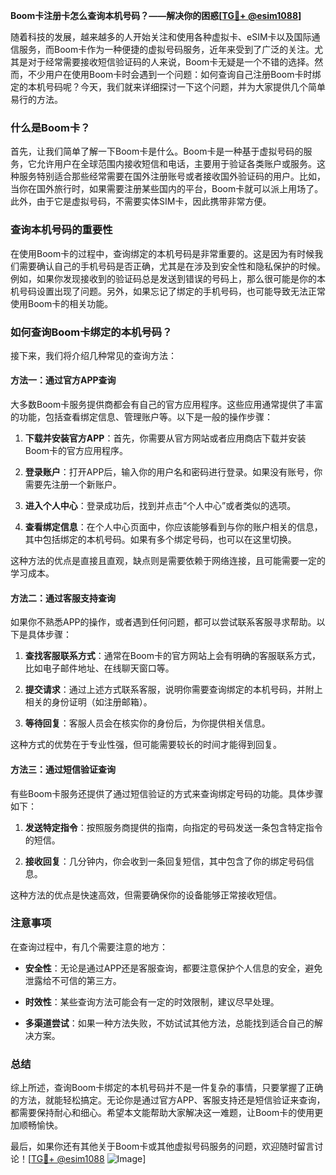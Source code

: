 **Boom卡注册卡怎么查询本机号码？——解决你的困惑[[TG💪+ @esim1088](https://t.me/s/esim1088)]**

随着科技的发展，越来越多的人开始关注和使用各种虚拟卡、eSIM卡以及国际通信服务，而Boom卡作为一种便捷的虚拟号码服务，近年来受到了广泛的关注。尤其是对于经常需要接收短信验证码的人来说，Boom卡无疑是一个不错的选择。然而，不少用户在使用Boom卡时会遇到一个问题：如何查询自己注册Boom卡时绑定的本机号码呢？今天，我们就来详细探讨一下这个问题，并为大家提供几个简单易行的方法。

### 什么是Boom卡？

首先，让我们简单了解一下Boom卡是什么。Boom卡是一种基于虚拟号码的服务，它允许用户在全球范围内接收短信和电话，主要用于验证各类账户或服务。这种服务特别适合那些经常需要在国外注册账号或者接收国外验证码的用户。比如，当你在国外旅行时，如果需要注册某些国内的平台，Boom卡就可以派上用场了。此外，由于它是虚拟号码，不需要实体SIM卡，因此携带非常方便。

### 查询本机号码的重要性

在使用Boom卡的过程中，查询绑定的本机号码是非常重要的。这是因为有时候我们需要确认自己的手机号码是否正确，尤其是在涉及到安全性和隐私保护的时候。例如，如果你发现接收到的验证码总是发送到错误的号码上，那么很可能是你的本机号码设置出现了问题。另外，如果忘记了绑定的手机号码，也可能导致无法正常使用Boom卡的相关功能。

### 如何查询Boom卡绑定的本机号码？

接下来，我们将介绍几种常见的查询方法：

#### 方法一：通过官方APP查询

大多数Boom卡服务提供商都会有自己的官方应用程序。这些应用通常提供了丰富的功能，包括查看绑定信息、管理账户等。以下是一般的操作步骤：

1. **下载并安装官方APP**：首先，你需要从官方网站或者应用商店下载并安装Boom卡的官方应用程序。
   
2. **登录账户**：打开APP后，输入你的用户名和密码进行登录。如果没有账号，你需要先注册一个新账户。

3. **进入个人中心**：登录成功后，找到并点击“个人中心”或者类似的选项。

4. **查看绑定信息**：在个人中心页面中，你应该能够看到与你的账户相关的信息，其中包括绑定的本机号码。如果有多个绑定号码，也可以在这里切换。

这种方法的优点是直接且直观，缺点则是需要依赖于网络连接，且可能需要一定的学习成本。

#### 方法二：通过客服支持查询

如果你不熟悉APP的操作，或者遇到任何问题，都可以尝试联系客服寻求帮助。以下是具体步骤：

1. **查找客服联系方式**：通常在Boom卡的官方网站上会有明确的客服联系方式，比如电子邮件地址、在线聊天窗口等。

2. **提交请求**：通过上述方式联系客服，说明你需要查询绑定的本机号码，并附上相关的身份证明（如注册邮箱）。

3. **等待回复**：客服人员会在核实你的身份后，为你提供相关信息。

这种方式的优势在于专业性强，但可能需要较长的时间才能得到回复。

#### 方法三：通过短信验证查询

有些Boom卡服务还提供了通过短信验证的方式来查询绑定号码的功能。具体步骤如下：

1. **发送特定指令**：按照服务商提供的指南，向指定的号码发送一条包含特定指令的短信。

2. **接收回复**：几分钟内，你会收到一条回复短信，其中包含了你的绑定号码信息。

这种方法的优点是快速高效，但需要确保你的设备能够正常接收短信。

### 注意事项

在查询过程中，有几个需要注意的地方：

- **安全性**：无论是通过APP还是客服查询，都要注意保护个人信息的安全，避免泄露给不可信的第三方。
  
- **时效性**：某些查询方法可能会有一定的时效限制，建议尽早处理。

- **多渠道尝试**：如果一种方法失败，不妨试试其他方法，总能找到适合自己的解决方案。

### 总结

综上所述，查询Boom卡绑定的本机号码并不是一件复杂的事情，只要掌握了正确的方法，就能轻松搞定。无论你是通过官方APP、客服支持还是短信验证来查询，都需要保持耐心和细心。希望本文能帮助大家解决这一难题，让Boom卡的使用更加顺畅愉快。

最后，如果你还有其他关于Boom卡或其他虚拟号码服务的问题，欢迎随时留言讨论！[[TG💪+ @esim1088](https://t.me/s/esim1088) ![Image](https://i.postimg.cc/4NQfJmqS/Snipaste-2025-05-13-00-14-12.png)]